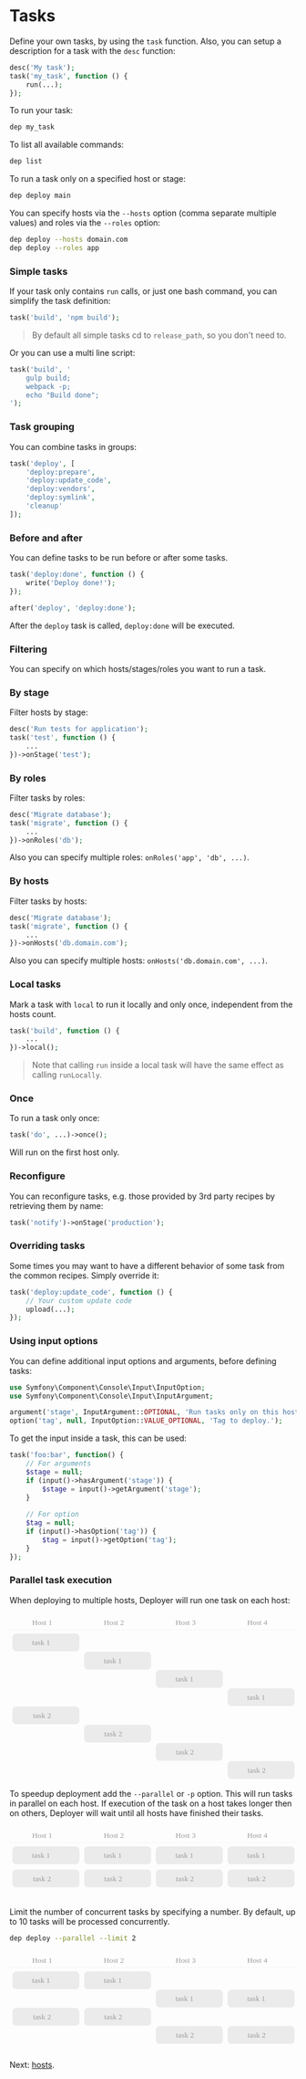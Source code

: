 # Tasks

Define your own tasks, by using the `task` function. Also, you can setup a description for a task with the `desc` function:

```php
desc('My task');
task('my_task', function () {
    run(...);
});
```

To run your task:

```sh
dep my_task
```

To list all available commands:

```sh
dep list
```

To run a task only on a specified host or stage:

```sh
dep deploy main
```

You can specify hosts via the `--hosts` option (comma separate multiple values) and roles via the `--roles` option:

```sh
dep deploy --hosts domain.com
dep deploy --roles app
```

### Simple tasks

If your task only contains `run` calls, or just one bash command, you can simplify the task definition:

```php
task('build', 'npm build');
```

> By default all simple tasks cd to `release_path`, so you don't need to.

Or you can use a multi line script:
 
```php
task('build', '
    gulp build;
    webpack -p;
    echo "Build done";
');
```

### Task grouping

You can combine tasks in groups:

```php
task('deploy', [
    'deploy:prepare',
    'deploy:update_code',
    'deploy:vendors',
    'deploy:symlink',
    'cleanup'
]);
```

### Before and after

You can define tasks to be run before or after some tasks.

``` php
task('deploy:done', function () {
    write('Deploy done!');
});

after('deploy', 'deploy:done');
```

After the `deploy` task is called, `deploy:done` will be executed.

### Filtering

You can specify on which hosts/stages/roles you want to run a task.

### By stage

Filter hosts by stage:

``` php
desc('Run tests for application');
task('test', function () {
    ...
})->onStage('test');
```

### By roles

Filter tasks by roles:

``` php
desc('Migrate database');
task('migrate', function () {
    ...
})->onRoles('db');
```

Also you can specify multiple roles: `onRoles('app', 'db', ...)`.

### By hosts

Filter tasks by hosts:

``` php
desc('Migrate database');
task('migrate', function () {
    ...
})->onHosts('db.domain.com');
```

Also you can specify multiple hosts: `onHosts('db.domain.com', ...)`.

### Local tasks

Mark a task with `local` to run it locally and only once, independent from the hosts count.

```php
task('build', function () {
    ...
})->local();
```

> Note that calling `run` inside a local task will have the same effect as calling `runLocally`. 

### Once

To run a task only once:

```php
task('do', ...)->once();
```

Will run on the first host only.

### Reconfigure

You can reconfigure tasks, e.g. those provided by 3rd party recipes by retrieving them by name:

```php
task('notify')->onStage('production');
```

### Overriding tasks

Some times you may want to have a different behavior of some task from the common recipes. Simply override it:

```php
task('deploy:update_code', function () {
    // Your custom update code
    upload(...);
});
```

### Using input options

You can define additional input options and arguments, before defining tasks:

``` php
use Symfony\Component\Console\Input\InputOption;
use Symfony\Component\Console\Input\InputArgument;

argument('stage', InputArgument::OPTIONAL, 'Run tasks only on this host or stage.');
option('tag', null, InputOption::VALUE_OPTIONAL, 'Tag to deploy.');
```

To get the input inside a task, this can be used:

``` php
task('foo:bar', function() {
    // For arguments
    $stage = null;
    if (input()->hasArgument('stage')) {
        $stage = input()->getArgument('stage');
    }
    
    // For option
    $tag = null;
    if (input()->hasOption('tag')) {
        $tag = input()->getOption('tag');
    }
});
```

### Parallel task execution

When deploying to multiple hosts, Deployer will run one task on each host:

<svg width="600" height="350" viewBox="0 0 600 350" xmlns="https://www.w3.org/2000/svg"><g fill="none" fill-rule="evenodd"><g transform="translate(456 309)"><rect fill="#EBEBEB" width="140" height="37.176" rx="8"/><text font-family="Monaco" font-size="16" fill="#9B9B9B"><tspan x="42" y="24">task 2</tspan></text></g><g transform="translate(306 271)"><rect fill="#EBEBEB" width="140" height="37.176" rx="8"/><text font-family="Monaco" font-size="16" fill="#9B9B9B"><tspan x="42" y="24">task 2</tspan></text></g><g transform="translate(156 233)"><rect fill="#EBEBEB" width="140" height="37.176" rx="8"/><text font-family="Monaco" font-size="16" fill="#9B9B9B"><tspan x="42" y="24">task 2</tspan></text></g><g transform="translate(6 195)"><rect fill="#EBEBEB" width="140" height="37.176" rx="8"/><text font-family="Monaco" font-size="16" fill="#9B9B9B"><tspan x="43" y="24">task 2</tspan></text></g><g transform="translate(456 157)"><rect fill="#EBEBEB" width="140" height="37.176" rx="8"/><text font-family="Monaco" font-size="16" fill="#9B9B9B"><tspan x="41" y="24">task 1</tspan></text></g><g transform="translate(306 119)"><rect fill="#EBEBEB" width="140" height="37.176" rx="8"/><text font-family="Monaco" font-size="16" fill="#9B9B9B"><tspan x="41" y="24">task 1</tspan></text></g><g transform="translate(156 81)"><rect fill="#EBEBEB" width="140" height="37.176" rx="8"/><text font-family="Monaco" font-size="16" fill="#9B9B9B"><tspan x="41" y="24">task 1</tspan></text></g><g transform="translate(6 43)"><rect fill="#EBEBEB" width="140" height="37.176" rx="8"/><text font-family="Monaco" font-size="16" fill="#9B9B9B"><tspan x="41" y="24">task 1</tspan></text></g><path d="M3 35h594.5" stroke="#EBEBEB" stroke-linecap="square" stroke-dasharray="3,5"/><text font-family="Monaco" font-size="16" fill="#9B9B9B"><tspan x="497" y="25">Host 4</tspan></text><text font-family="Monaco" font-size="16" fill="#9B9B9B"><tspan x="347" y="25">Host 3</tspan></text><text font-family="Monaco" font-size="16" fill="#9B9B9B"><tspan x="197" y="25">Host 2</tspan></text><text font-family="Monaco" font-size="16" fill="#9B9B9B"><tspan x="47" y="25">Host 1</tspan></text></g></svg>

To speedup deployment add the `--parallel` or `-p` option. This will run tasks in parallel on each host. If execution of the task on a host takes longer then on others, Deployer will wait until all hosts have finished their tasks.

<svg width="600" height="153" viewBox="0 0 600 153" xmlns="https://www.w3.org/2000/svg"><g fill="none" fill-rule="evenodd"><g transform="translate(456 91)"><rect fill="#EBEBEB" width="140" height="37.176" rx="8"/><text font-family="Monaco" font-size="16" fill="#9B9B9B"><tspan x="42" y="24">task 2</tspan></text></g><g transform="translate(306 91)"><rect fill="#EBEBEB" width="140" height="37.176" rx="8"/><text font-family="Monaco" font-size="16" fill="#9B9B9B"><tspan x="42" y="24">task 2</tspan></text></g><g transform="translate(156 91)"><rect fill="#EBEBEB" width="140" height="37.176" rx="8"/><text font-family="Monaco" font-size="16" fill="#9B9B9B"><tspan x="42" y="24">task 2</tspan></text></g><g transform="translate(6 91)"><rect fill="#EBEBEB" width="140" height="37.176" rx="8"/><text font-family="Monaco" font-size="16" fill="#9B9B9B"><tspan x="43" y="24">task 2</tspan></text></g><g transform="translate(456 43)"><rect fill="#EBEBEB" width="140" height="37.176" rx="8"/><text font-family="Monaco" font-size="16" fill="#9B9B9B"><tspan x="41" y="24">task 1</tspan></text></g><g transform="translate(306 43)"><rect fill="#EBEBEB" width="140" height="37.176" rx="8"/><text font-family="Monaco" font-size="16" fill="#9B9B9B"><tspan x="41" y="24">task 1</tspan></text></g><g transform="translate(156 43)"><rect fill="#EBEBEB" width="140" height="37.176" rx="8"/><text font-family="Monaco" font-size="16" fill="#9B9B9B"><tspan x="41" y="24">task 1</tspan></text></g><g transform="translate(6 43)"><rect fill="#EBEBEB" width="140" height="37.176" rx="8"/><text font-family="Monaco" font-size="16" fill="#9B9B9B"><tspan x="41" y="24">task 1</tspan></text></g><path d="M3 35h594.5" stroke="#EBEBEB" stroke-linecap="square" stroke-dasharray="3,5"/><text font-family="Monaco" font-size="16" fill="#9B9B9B"><tspan x="497" y="25">Host 4</tspan></text><text font-family="Monaco" font-size="16" fill="#9B9B9B"><tspan x="347" y="25">Host 3</tspan></text><text font-family="Monaco" font-size="16" fill="#9B9B9B"><tspan x="197" y="25">Host 2</tspan></text><text font-family="Monaco" font-size="16" fill="#9B9B9B"><tspan x="47" y="25">Host 1</tspan></text></g></svg>

Limit the number of concurrent tasks by specifying a number. By default, up to 10 tasks will be processed concurrently.
  
```sh
dep deploy --parallel --limit 2
```

<svg width="600" height="210" viewBox="0 0 600 210" xmlns="https://www.w3.org/2000/svg"><g fill="none" fill-rule="evenodd"><g transform="translate(456 157)"><rect fill="#EBEBEB" width="140" height="37.176" rx="8"/><text font-family="Monaco" font-size="16" fill="#9B9B9B"><tspan x="42" y="24">task 2</tspan></text></g><g transform="translate(306 157)"><rect fill="#EBEBEB" width="140" height="37.176" rx="8"/><text font-family="Monaco" font-size="16" fill="#9B9B9B"><tspan x="42" y="24">task 2</tspan></text></g><g transform="translate(156 119)"><rect fill="#EBEBEB" width="140" height="37.176" rx="8"/><text font-family="Monaco" font-size="16" fill="#9B9B9B"><tspan x="42" y="24">task 2</tspan></text></g><g transform="translate(6 119)"><rect fill="#EBEBEB" width="140" height="37.176" rx="8"/><text font-family="Monaco" font-size="16" fill="#9B9B9B"><tspan x="43" y="24">task 2</tspan></text></g><g transform="translate(456 81)"><rect fill="#EBEBEB" width="140" height="37.176" rx="8"/><text font-family="Monaco" font-size="16" fill="#9B9B9B"><tspan x="41" y="24">task 1</tspan></text></g><g transform="translate(306 81)"><rect fill="#EBEBEB" width="140" height="37.176" rx="8"/><text font-family="Monaco" font-size="16" fill="#9B9B9B"><tspan x="41" y="24">task 1</tspan></text></g><g transform="translate(156 43)"><rect fill="#EBEBEB" width="140" height="37.176" rx="8"/><text font-family="Monaco" font-size="16" fill="#9B9B9B"><tspan x="41" y="24">task 1</tspan></text></g><g transform="translate(6 43)"><rect fill="#EBEBEB" width="140" height="37.176" rx="8"/><text font-family="Monaco" font-size="16" fill="#9B9B9B"><tspan x="41" y="24">task 1</tspan></text></g><path d="M3 35h594.5" stroke="#EBEBEB" stroke-linecap="square" stroke-dasharray="3,5"/><text font-family="Monaco" font-size="16" fill="#9B9B9B"><tspan x="497" y="25">Host 4</tspan></text><text font-family="Monaco" font-size="16" fill="#9B9B9B"><tspan x="347" y="25">Host 3</tspan></text><text font-family="Monaco" font-size="16" fill="#9B9B9B"><tspan x="197" y="25">Host 2</tspan></text><text font-family="Monaco" font-size="16" fill="#9B9B9B"><tspan x="47" y="25">Host 1</tspan></text></g></svg>

Next: [hosts](hosts.md).
